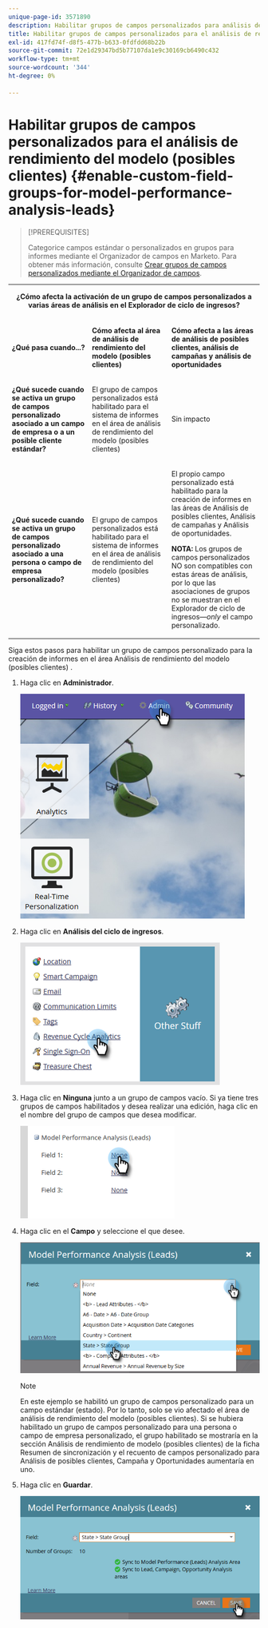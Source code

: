 ```yaml
---
unique-page-id: 3571890
description: Habilitar grupos de campos personalizados para análisis de rendimiento de modelos (posibles clientes) - Documentos de Marketo - Documentación del producto
title: Habilitar grupos de campos personalizados para el análisis de rendimiento del modelo (posibles clientes)
exl-id: 417fd74f-d8f5-477b-b633-0fdfdd68b22b
source-git-commit: 72e1d29347bd5b77107da1e9c30169cb6490c432
workflow-type: tm+mt
source-wordcount: '344'
ht-degree: 0%

---
```


# Habilitar grupos de campos personalizados para el análisis de rendimiento del modelo (posibles clientes) {#enable-custom-field-groups-for-model-performance-analysis-leads}

>[!PREREQUISITES]
>
>Categorice campos estándar o personalizados en grupos para informes mediante el Organizador de campos en Marketo. Para obtener más información, consulte [Crear grupos de campos personalizados mediante el Organizador de campos](/help/marketo/product-docs/reporting/revenue-cycle-analytics/revenue-tools/field-organizers/create-custom-field-groups-using-the-field-organizer.md).

<table> 
 <tbody> 
  <tr> 
   <td colspan="3" rowspan="1"><p align="center"><strong>¿Cómo afecta la activación de un grupo de campos personalizados a varias áreas de análisis en el Explorador de ciclo de ingresos?</strong></p></td> 
  </tr> 
  <tr> 
   <td colspan="1" rowspan="1"><p><strong>¿Qué pasa cuando...?</strong></p></td> 
   <td colspan="1" rowspan="1"><p><strong>Cómo afecta al área de análisis de rendimiento del modelo (posibles clientes)</strong></p></td> 
   <td colspan="1" rowspan="1"><p><strong>Cómo afecta a las áreas de análisis de posibles clientes, análisis de campañas y análisis de oportunidades</strong></p></td> 
  </tr> 
  <tr> 
   <td colspan="1" rowspan="1"><p><strong>¿Qué sucede cuando se activa un grupo de campos personalizado asociado a un campo de empresa o a un posible cliente estándar?</strong></p></td> 
   <td colspan="1" rowspan="1"><p>El grupo de campos personalizados está habilitado para el sistema de informes en el área de análisis de rendimiento del modelo (posibles clientes)</p></td> 
   <td colspan="1" rowspan="1"><p>Sin impacto</p></td> 
  </tr> 
  <tr> 
   <td colspan="1" rowspan="1"><p><strong>¿Qué sucede cuando se activa un grupo de campos personalizado asociado a una persona o campo de empresa personalizado?</strong></p></td> 
   <td colspan="1" rowspan="1"><p>El grupo de campos personalizados está habilitado para el sistema de informes en el área de análisis de rendimiento del modelo (posibles clientes)</p></td> 
   <td colspan="1" rowspan="1"><p>El propio campo personalizado está habilitado para la creación de informes en las áreas de Análisis de posibles clientes, Análisis de campañas y Análisis de oportunidades.</p><p><strong>NOTA:</strong> Los grupos de campos personalizados NO son compatibles con estas áreas de análisis, por lo que las asociaciones de grupos no se muestran en el Explorador de ciclo de ingresos—<em>only</em> el campo personalizado.</p></td> 
  </tr> 
 </tbody> 
</table>

Siga estos pasos para habilitar un grupo de campos personalizado para la creación de informes en el área Análisis de rendimiento del modelo (posibles clientes) .

1. Haga clic en **Administrador**.

   ![](assets/one-1.png)

1. Haga clic en **Análisis del ciclo de ingresos**.

   ![](assets/two-1.png)

1. Haga clic en **Ninguna** junto a un grupo de campos vacío. Si ya tiene tres grupos de campos habilitados y desea realizar una edición, haga clic en el nombre del grupo de campos que desea modificar.

   ![](assets/three.png)

1. Haga clic en el **Campo** y seleccione el que desee.

   ![](assets/four-1.png)

   >[!NOTE]
   >
   >En este ejemplo se habilitó un grupo de campos personalizado para un campo estándar (estado). Por lo tanto, solo se vio afectado el área de análisis de rendimiento del modelo (posibles clientes). Si se hubiera habilitado un grupo de campos personalizado para una persona o campo de empresa personalizado, el grupo habilitado se mostraría en la sección Análisis de rendimiento de modelo (posibles clientes) de la ficha Resumen de sincronización y el recuento de campos personalizado para Análisis de posibles clientes, Campaña y Oportunidades aumentaría en uno.

1. Haga clic en **Guardar**.

   ![](assets/five-1.png)
